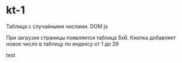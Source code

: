 # kt-1
Таблица с случайными числами. DOM js

При загрузке страницы появляется таблица 5х6. Кнопка добавляет новое число в таблицу по индексу от 1 до 29

test
